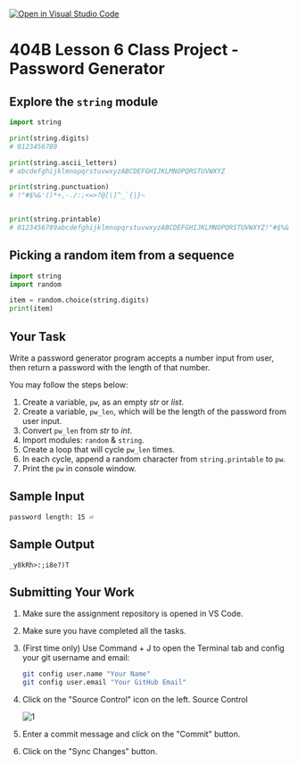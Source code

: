 [![Open in Visual Studio Code](https://classroom.github.com/assets/open-in-vscode-2e0aaae1b6195c2367325f4f02e2d04e9abb55f0b24a779b69b11b9e10269abc.svg)](https://classroom.github.com/online_ide?assignment_repo_id=18462066&assignment_repo_type=AssignmentRepo)
# 404B Lesson 6 Class Project - Password Generator

## Explore the `string` module

```python
import string

print(string.digits)
# 0123456789

print(string.ascii_letters)
# abcdefghijklmnopqrstuvwxyzABCDEFGHIJKLMNOPQRSTUVWXYZ

print(string.punctuation)
# !"#$%&'()*+,-./:;<=>?@[\]^_`{|}~


print(string.printable)
# 0123456789abcdefghijklmnopqrstuvwxyzABCDEFGHIJKLMNOPQRSTUVWXYZ!"#$%&'()*+,-./:;<=>?@[\]^_`{|}~

```

## Picking a random item from a sequence

```python
import string
import random

item = random.choice(string.digits)
print(item)
```

## Your Task

Write a password generator program accepts a number input from user, then return a password with the length of that number.

You may follow the steps below:

1. Create a variable, `pw`, as an empty *str* or *list*.
2. Create a variable, `pw_len`, which will be the length of the password from user input.
3. Convert `pw_len` from *str* to *int*.
4. Import modules: `random` & `string`.
5. Create a loop that will cycle `pw_len` times.
6. In each cycle, append a random character from `string.printable` to `pw`.
7. Print the `pw` in console window.

## Sample Input

`password length: 15 ⏎`

## Sample Output

`_y8kRh>:;i8e?)T`

## Submitting Your Work

1. Make sure the assignment repository is opened in VS Code.

2. Make sure you have completed all the tasks.

3. (First time only)
Use Command + J to open the Terminal tab and config your git username and email:

    ```bash
    git config user.name "Your Name"
    git config user.email "Your GitHub Email"
    ```

4. Click on the "Source Control" icon on the left. Source Control

    ![1](https://github.com/BlueinnoClassroom/404B-L2.1-Template/assets/155412668/2c31026e-c14d-484f-bb9e-dc87189a0216)

5. Enter a commit message and click on the "Commit" button.

6. Click on the "Sync Changes" button.
